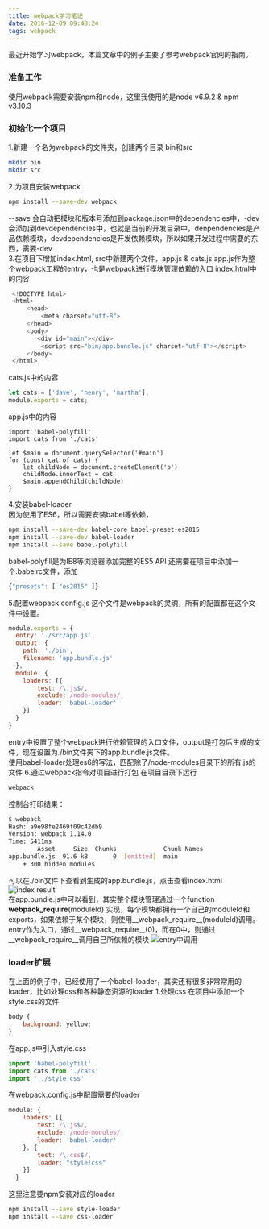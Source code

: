 ```yaml
---
title: webpack学习笔记
date: 2016-12-09 09:48:24
tags: webpack
---
```


最近开始学习webpack，本篇文章中的例子主要了参考webpack官网的指南。

### 准备工作
使用webpack需要安装npm和node，这里我使用的是node v6.9.2 & npm v3.10.3

### 初始化一个项目
1.新建一个名为webpack的文件夹，创建两个目录 bin和src
``` bash
mkdir bin
mkdir src
```
2.为项目安装webpack

<!-- more -->

``` bash
npm install --save-dev webpack
```
--save 会自动把模块和版本号添加到package.json中的dependencies中，-dev会添加到devdependencies中，也就是当前的开发目录中，denpendencies是产品依赖模块，devdependencies是开发依赖模块，所以如果开发过程中需要的东西，需要-dev    
3.在项目下增加index.html, src中新建两个文件，app.js & cats.js
app.js作为整个webpack工程的entry，也是webpack进行模块管理依赖的入口
index.html中的内容
``` javascript
 <!DOCTYPE html>
 <html>
     <head>
         <meta charset="utf-8">
     </head>
     <body>
     	<div id="main"></div>
         <script src="bin/app.bundle.js" charset="utf-8"></script>
     </body>
 </html>
```
cats.js中的内容
``` javascript
let cats = ['dave', 'henry', 'martha'];
module.exports = cats;
```
app.js中的内容
``` javascipt
import 'babel-polyfill'
import cats from './cats'

let $main = document.querySelector('#main')
for (const cat of cats) {
	let childNode = document.createElement('p')
	childNode.innerText = cat
	$main.appendChild(childNode)
}
```
4.安装babel-loader    
因为使用了ES6，所以需要安装babel等依赖，
``` bash
npm install --save-dev babel-core babel-preset-es2015
npm install --save-dev babel-loader
npm install --save babel-polyfill
```
babel-polyfill是为IE8等浏览器添加完整的ES5 API
还需要在项目中添加一个.babelrc文件，添加
``` javascript
{"presets": [ "es2015" ]}
```
5.配置webpack.config.js
这个文件是webpack的灵魂，所有的配置都在这个文件中设置。
``` javascript
module.exports = {
  entry: './src/app.js',
  output: {
    path: './bin',
    filename: 'app.bundle.js'
  },
  module: {
  	loaders: [{
  		test: /\.js$/,
  		exclude: /node-modules/,
  		loader: 'babel-loader'
  	}]
  }
}
```
entry中设置了整个webpack进行依赖管理的入口文件，output是打包后生成的文件，现在设置为./bin文件夹下的app.bundle.js文件。    
使用babel-loader处理es6的写法，匹配除了/node-modules目录下的所有.js的文件
6.通过webpack指令对项目进行打包
在项目目录下运行
``` bash
webpack
```
控制台打印结果：
``` bash
$ webpack
Hash: a9e98fe2469f09c42db9
Version: webpack 1.14.0
Time: 5411ms
        Asset     Size  Chunks             Chunk Names
app.bundle.js  91.6 kB       0  [emitted]  main
    + 300 hidden modules

```
可以在./bin文件下查看到生成的app.bundle.js，点击查看index.html
![index result](http://ww4.sinaimg.cn/large/59967359gw1fakkllpcnaj207i038q2q.jpg)    
在app.bundle.js中可以看到，其实整个模块管理通过一个function __webpack_require__(moduleId) 实现，每个模块都拥有一个自己的moduleId和exports，如果依赖于某个模块，则使用__webpack_require__(moduleId)调用。entry作为入口，通过__webpack_require__(0)，而在0中，则通过__webpack_require__调用自己所依赖的模块
![entry中调用](http://ww2.sinaimg.cn/large/59967359gw1fakl0oer1oj20e906ldgt.jpg)

### loader扩展
在上面的例子中，已经使用了一个babel-loader，其实还有很多非常常用的loader，比如处理css和各种静态资源的loader
1.处理css
在项目中添加一个style.css的文件
``` javascript
body {
	background: yellow;
}
```
在app.js中引入style.css
``` javascript
import 'babel-polyfill'
import cats from './cats'
import '../style.css'
```
在webpack.config.js中配置需要的loader
``` javascript
module: {
  	loaders: [{
  		test: /\.js$/,
  		exclude: /node-modules/,
  		loader: 'babel-loader'
  	}, {
  		test: /\.css$/,
  		loader: "style!css"
  	}]
  }
```
这里注意要npm安装对应的loader
``` bash
npm install --save style-loader
npm install --save css-loader
```
